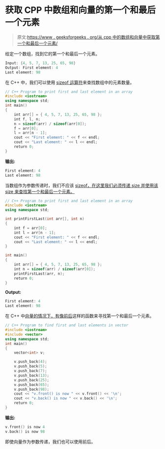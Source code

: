 # 获取 CPP 中数组和向量的第一个和最后一个元素

> 原文:[https://www . geeksforgeeks . org/从 cpp 中的数组和向量中获取第一个和最后一个元素/](https://www.geeksforgeeks.org/get-first-and-last-elements-from-array-and-vector-in-cpp/)

给定一个数组，找到它的第一个和最后一个元素。

```cpp
Input: {4, 5, 7, 13, 25, 65, 98}
Output: First element: 4
Last element: 98

```

在 C++ 中，我们可以使用 [sizeof 运算符](https://www.geeksforgeeks.org/sizeof-operator-c/)来查找数组中的元素数量。

```cpp
// C++ Program to print first and last element in an array
#include <iostream>
using namespace std;
int main()
{
    int arr[] = { 4, 5, 7, 13, 25, 65, 98 };
    int f, l, n;
    n = sizeof(arr) / sizeof(arr[0]);
    f = arr[0];
    l = arr[n - 1];
    cout << "First element: " << f << endl;
    cout << "Last element: " << l << endl;
    return 0;
}
```

**输出:**

```cpp
First element: 4
Last element: 98

```

当数组作为参数传递时，我们不应该 [sizeof，在这里我们必须传递 size 并使用该 size 来查找第一个和最后一个元素。](https://www.geeksforgeeks.org/using-sizof-operator-with-array-paratmeters/)

```cpp
// C++ Program to print first and last element in an array
#include <iostream>
using namespace std;

int printFirstLast(int arr[], int n)
{
    int f = arr[0];
    int l = arr[n - 1];
    cout << "First element: " << f << endl;
    cout << "Last element: " << l << endl;
}

int main()
{
    int arr[] = { 4, 5, 7, 13, 25, 65, 98 };
    int n = sizeof(arr) / sizeof(arr[0]);
    printFirstLast(arr, n);
    return 0;
}
```

**Output:**

```cpp
First element: 4
Last element: 98

```

在 C++ 中[向量的情况下，有像](https://www.geeksforgeeks.org/vector-in-cpp-stl/)[前后](https://www.geeksforgeeks.org/vectorfront-vectorback-c-stl/)这样的函数来寻找第一个和最后一个元素。

```cpp
// C++ Program to find first and last elements in vector
#include <iostream>
#include <vector>
using namespace std;
int main()
{
    vector<int> v;

    v.push_back(4);
    v.push_back(5);
    v.push_back(7);
    v.push_back(13);
    v.push_back(25);
    v.push_back(65);
    v.push_back(98);
    cout << "v.front() is now " << v.front() << '\n';
    cout << "v.back() is now " << v.back() << '\n';
    return 0;
}
```

**输出:**

```cpp
v.front() is now 4
v.back() is now 98

```

即使向量作为参数传递，我们也可以使用前后。